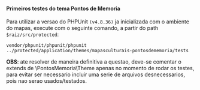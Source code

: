 #### Primeiros testes do tema Pontos de Memoria

Para utilizar a versao do PHPUnit `(v4.8.36)` ja inicializada com o ambiente do mapas, 
execute com o seguinte comando, a partir do path `$raiz/src/protected`:

`vendor/phpunit/phpunit/phpunit ../protected/application/themes/mapasculturais-pontosdememoria/tests`

**OBS**: ate resolver de maneira definitiva a questao, deve-se comentar o extends de \PontosMemoria\Theme apenas no momento
de rodar os testes, para evitar ser necessario incluir uma serie de arquivos desnecessarios, pois nao serao usados/testados.